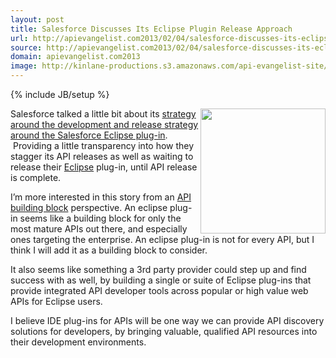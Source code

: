 ```yaml
---
layout: post
title: Salesforce Discusses Its Eclipse Plugin Release Approach
url: http://apievangelist.com2013/02/04/salesforce-discusses-its-eclipse-plugin-release-approach/
source: http://apievangelist.com2013/02/04/salesforce-discusses-its-eclipse-plugin-release-approach/
domain: apievangelist.com2013
image: http://kinlane-productions.s3.amazonaws.com/api-evangelist-site/blog/eclipse-ide-logo.jpeg
---
```

{% include JB/setup %}<p>
     <a href="http://www.eclipse.org/" target="_blank"><img src="https://s3.amazonaws.com/kinlane-productions/eclipse/eclipse-ide-logo.jpeg"  width="200" align="right" /></a>
</p>
<p>
     Salesforce talked a little bit about its <a href="http://blogs.developerforce.com/developer-relations/2013/02/new-eclipse-plugin-available-february-15th.html">strategy around the development and release strategy around the Salesforce Eclipse plug-in</a>.  Providing a little transparency into how they stagger its API releases as well as waiting to release their <a href="http://www.eclipse.org/" target="_blank">Eclipse</a> plug-in, until API release is complete.
</p>
<p>
     I’m more interested in this story from an <a href="/buildingblocks/">API building block</a> perspective. An eclipse plug-in seems like a building block for only the most mature APIs out there, and especially ones targeting the enterprise. An eclipse plug-in is not for every API, but I think I will add it as a building block to consider.
</p>
<p>
     It also seems like something a 3rd party provider could step up and find success with as well, by building a single or suite of Eclipse plug-ins that provide integrated API developer tools across popular or high value web APIs for Eclipse users.
</p>
<p>
     I believe IDE plug-ins for APIs will be one way we can provide API discovery solutions for developers, by bringing valuable, qualified API resources into their development environments.
</p>
